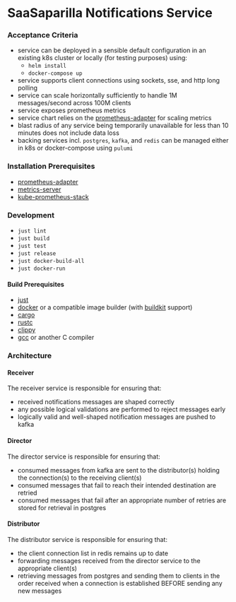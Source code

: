 # SaaSaparilla Notifications Service

### Acceptance Criteria

* service can be deployed in a sensible default configuration in an existing k8s cluster or locally (for testing 
  purposes) using:
  * `helm install`
  * `docker-compose up`
* service supports client connections using sockets, sse, and http long polling
* service can scale horizontally sufficiently to handle 1M messages/second across 100M clients
* service exposes prometheus metrics
* service chart relies on the [prometheus-adapter](https://github.com/kubernetes-sigs/prometheus-adapter) for scaling metrics
* blast radius of any service being temporarily unavailable for less than 10 minutes does not include data loss
* backing services incl. `postgres`, `kafka`, and `redis` can be managed either in k8s or docker-compose using `pulumi`

### Installation Prerequisites

* [prometheus-adapter](https://github.com/kubernetes-sigs/prometheus-adapter)
* [metrics-server](https://github.com/kubernetes-sigs/metrics-server)
* [kube-prometheus-stack](https://github.com/prometheus-community/helm-charts/tree/main/charts/kube-prometheus-stack)

### Development

* `just lint`
* `just build`
* `just test`
* `just release`
* `just docker-build-all`
* `just docker-run`

#### Build Prerequisites

* [just](https://github.com/casey/just)
* [docker](https://docs.docker.com/reference/) or a compatible image builder (with [buildkit](https://docs.docker.com/build/buildkit/) support)
* [cargo](https://doc.rust-lang.org/cargo/)
* [rustc](https://doc.rust-lang.org/stable/book/)
* [clippy](https://github.com/rust-lang/rust-clippy#usage)
* [gcc](https://gcc.gnu.org/) or another C compiler

### Architecture
#### Receiver

The receiver service is responsible for ensuring that:
* received notifications messages are shaped correctly
* any possible logical validations are performed to reject messages early
* logically valid and well-shaped notification messages are pushed to kafka

#### Director

The director service is responsible for ensuring that:
* consumed messages from kafka are sent to the distributor(s) holding the connection(s) to the receiving client(s)
* consumed messages that fail to reach their intended destination are retried
* consumed messages that fail after an appropriate number of retries are stored for retrieval in postgres

#### Distributor
The distributor service is responsible for ensuring that:
* the client connection list in redis remains up to date
* forwarding messages received from the director service to the appropriate client(s)
* retrieving messages from postgres and sending them to clients in the order received when a connection is established BEFORE sending any new messages
